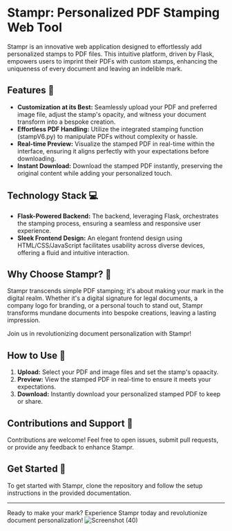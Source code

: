# Stampr: Personalized PDF Stamping Web Tool

Stampr is an innovative web application designed to effortlessly add personalized stamps to PDF files. This intuitive platform, driven by Flask, empowers users to imprint their PDFs with custom stamps, enhancing the uniqueness of every document and leaving an indelible mark.

## Features 🚀

- **Customization at its Best:** Seamlessly upload your PDF and preferred image file, adjust the stamp's opacity, and witness your document transform into a bespoke creation.
- **Effortless PDF Handling:** Utilize the integrated stamping function (stampV6.py) to manipulate PDFs without complexity or hassle.
- **Real-time Preview:** Visualize the stamped PDF in real-time within the interface, ensuring it aligns perfectly with your expectations before downloading.
- **Instant Download:** Download the stamped PDF instantly, preserving the original content while adding your personalized touch.

## Technology Stack 💻

- **Flask-Powered Backend:** The backend, leveraging Flask, orchestrates the stamping process, ensuring a seamless and responsive user experience.
- **Sleek Frontend Design:** An elegant frontend design using HTML/CSS/JavaScript facilitates usability across diverse devices, offering a fluid and intuitive interaction.

## Why Choose Stampr? 🌟

Stampr transcends simple PDF stamping; it's about making your mark in the digital realm. Whether it's a digital signature for legal documents, a company logo for branding, or a personal touch to stand out, Stampr transforms mundane documents into bespoke creations, leaving a lasting impression.

Join us in revolutionizing document personalization with Stampr!

## How to Use 📝

1. **Upload:** Select your PDF and image files and set the stamp's opaacity.
2. **Preview:** View the stamped PDF in real-time to ensure it meets your expectations.
3. **Download:** Instantly download your personalized stamped PDF to keep or share.

## Contributions and Support 🙌

Contributions are welcome! Feel free to open issues, submit pull requests, or provide any feedback to enhance Stampr.

## Get Started 🚀

To get started with Stampr, clone the repository and follow the setup instructions in the provided documentation.

---

Ready to make your mark? Experience Stampr today and revolutionize document personalization!
![Screenshot (40)](https://github.com/souviksenapati/PDF_Stamper/assets/47359760/bf27334c-405a-4d68-a143-eea7c832d743)

